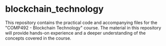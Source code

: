 # blockchain_technology
This repository contains the practical code and accompanying files for the "COMP492 - Blockchain Technology" course. The material in this repository will provide hands-on experience and a deeper understanding of the concepts covered in the course.
